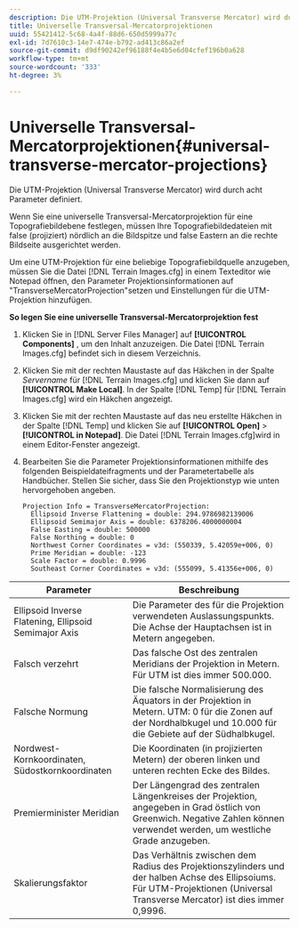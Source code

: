 ```yaml
---
description: Die UTM-Projektion (Universal Transverse Mercator) wird durch acht Parameter definiert.
title: Universelle Transversal-Mercatorprojektionen
uuid: 55421412-5c68-4a4f-88d6-650d5999a77c
exl-id: 7d7610c3-14e7-474e-b792-ad413c86a2ef
source-git-commit: d9df90242ef96188f4e4b5e6d04cfef196b0a628
workflow-type: tm+mt
source-wordcount: '333'
ht-degree: 3%

---
```


# Universelle Transversal-Mercatorprojektionen{#universal-transverse-mercator-projections}

Die UTM-Projektion (Universal Transverse Mercator) wird durch acht Parameter definiert.

Wenn Sie eine universelle Transversal-Mercatorprojektion für eine Topografiebildebene festlegen, müssen Ihre Topografiebildedateien mit false (projiziert) nördlich an die Bildspitze und false Eastern an die rechte Bildseite ausgerichtet werden.

Um eine UTM-Projektion für eine beliebige Topografiebildquelle anzugeben, müssen Sie die Datei [!DNL Terrain Images.cfg] in einem Texteditor wie Notepad öffnen, den Parameter Projektionsinformationen auf &quot;TransverseMercatorProjection&quot;setzen und Einstellungen für die UTM-Projektion hinzufügen.

**So legen Sie eine universelle Transversal-Mercatorprojektion fest**

1. Klicken Sie in [!DNL Server Files Manager] auf **[!UICONTROL Components]** , um den Inhalt anzuzeigen. Die Datei [!DNL Terrain Images.cfg] befindet sich in diesem Verzeichnis.

1. Klicken Sie mit der rechten Maustaste auf das Häkchen in der Spalte *Servername* für [!DNL Terrain Images.cfg] und klicken Sie dann auf **[!UICONTROL Make Local]**. In der Spalte [!DNL Temp] für [!DNL Terrain Images.cfg] wird ein Häkchen angezeigt.

1. Klicken Sie mit der rechten Maustaste auf das neu erstellte Häkchen in der Spalte [!DNL Temp] und klicken Sie auf **[!UICONTROL Open]** > **[!UICONTROL in Notepad]**. Die Datei [!DNL Terrain Images.cfg]wird in einem Editor-Fenster angezeigt.

1. Bearbeiten Sie die Parameter Projektionsinformationen mithilfe des folgenden Beispieldateifragments und der Parametertabelle als Handbücher. Stellen Sie sicher, dass Sie den Projektionstyp wie unten hervorgehoben angeben.

   ```
   Projection Info = TransverseMercatorProjection:
     Ellipsoid Inverse Flattening = double: 294.9786982139006
     Ellipsoid Semimajor Axis = double: 6378206.4000000004
     False Easting = double: 500000
     False Northing = double: 0
     Northwest Corner Coordinates = v3d: (550339, 5.42059e+006, 0)
     Prime Meridian = double: -123
     Scale Factor = double: 0.9996
     Southeast Corner Coordinates = v3d: (555099, 5.41356e+006, 0)
   ```

| Parameter | Beschreibung |
|---|---|
| Ellipsoid Inverse Flatening, Ellipsoid Semimajor Axis | Die Parameter des für die Projektion verwendeten Auslassungspunkts. Die Achse der Hauptachsen ist in Metern angegeben. |
| Falsch verzehrt | Das falsche Ost des zentralen Meridians der Projektion in Metern. Für UTM ist dies immer 500.000. |
| Falsche Normung | Die falsche Normalisierung des Äquators in der Projektion in Metern. UTM: 0 für die Zonen auf der Nordhalbkugel und 10.000 für die Gebiete auf der Südhalbkugel. |
| Nordwest-Kornkoordinaten, Südostkornkoordinaten | Die Koordinaten (in projizierten Metern) der oberen linken und unteren rechten Ecke des Bildes. |
| Premierminister Meridian | Der Längengrad des zentralen Längenkreises der Projektion, angegeben in Grad östlich von Greenwich. Negative Zahlen können verwendet werden, um westliche Grade anzugeben. |
| Skalierungsfaktor | Das Verhältnis zwischen dem Radius des Projektionszylinders und der halben Achse des Ellipsoiums. Für UTM-Projektionen (Universal Transverse Mercator) ist dies immer 0,9996. |
